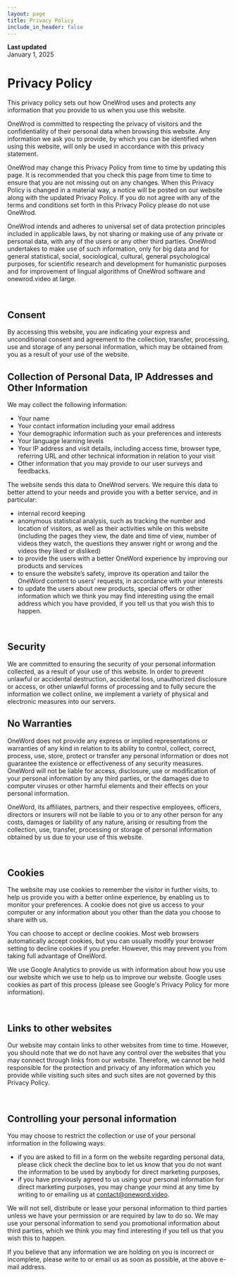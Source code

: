 ```yaml
---
layout: page
title: Privacy Policy
include_in_header: false
---
```


**Last updated**  
January 1, 2025

# Privacy Policy
This privacy policy sets out how OneWrod uses and protects any information that you provide to us when you use this website.

OneWrod is committed to respecting the privacy of visitors and the confidentiality of their personal data when browsing this website. Any information we ask you to provide, by which you can be identified when using this website, will only be used in accordance with this privacy statement.

OneWrod may change this Privacy Policy from time to time by updating this page. It is recommended that you check this page from time to time to ensure that you are not missing out on any changes. When this Privacy Policy is changed in a material way, a notice will be posted on our website along with the updated Privacy Policy. If you do not agree with any of the terms and conditions set forth in this Privacy Policy please do not use OneWrod.

OneWrod intends and adheres to universal set of data protection principles included in applicable laws, by not sharing or making use of any private or personal data, with any of the users or any other third parties. OneWrod undertakes to make use of such information, only for big data and for general statistical, social, sociological, cultural, general psychological purposes, for scientific research and development for humanistic purposes and for improvement of lingual algorithms of OneWrod software and onewrod.video at large.

<br>

## Consent
By accessing this website, you are indicating your express and unconditional consent and agreement to the collection, transfer, processing, use and storage of any personal information, which may be obtained from you as a result of your use of the website.

## Collection of Personal Data, IP Addresses and Other Information
We may collect the following information:

- Your name
- Your contact information including your email address
- Your demographic information such as your preferences and interests
- Your language learning levels
- Your IP address and visit details, including access time, browser type, referring URL and other technical information in relation to your visit
- Other information that you may provide to our user surveys and feedbacks.

The website sends this data to OneWrod servers. We require this data to better attend to your needs and provide you with a better service, and in particular:

- internal record keeping
- anonymous statistical analysis, such as tracking the number and location of visitors, as well as their activities while on this website (including the pages they view, the date and time of view, number of videos they watch, the questions they answer right or wrong and the videos they liked or disliked)
- to provide the users with a better OneWord experience by improving our products and services
- to ensure the website’s safety, improve its operation and tailor the OneWord content to users’ requests, in accordance with your interests
- to update the users about new products, special offers or other information which we think you may find interesting using the email address which you have provided, if you tell us that you wish this to happen.

<br>

## Security
We are committed to ensuring the security of your personal information collected, as a result of your use of this website. In order to prevent unlawful or accidental destruction, accidental loss, unauthorized disclosure or access, or other unlawful forms of processing and to fully secure the information we collect online, we implement a variety of physical and electronic measures into our servers.

## No Warranties
OneWord does not provide any express or implied representations or warranties of any kind in relation to its ability to control, collect, correct, process, use, store, protect or transfer any personal information or does not guarantee the existence or effectiveness of any security measures. OneWord will not be liable for access, disclosure, use or modification of your personal information by any third parties, or the damages due to computer viruses or other harmful elements and their effects on your personal information.

OneWord, its affiliates, partners, and their respective employees, officers, directors or insurers will not be liable to you or to any other person for any costs, damages or liability of any nature, arising or resulting from the collection, use, transfer, processing or storage of personal information obtained by us due to your use of this website.

<br>

## Cookies
The website may use cookies to remember the visitor in further visits, to help us provide you with a better online experience, by enabling us to monitor your preferences. A cookie does not give us access to your computer or any information about you other than the data you choose to share with us.

You can choose to accept or decline cookies. Most web browsers automatically accept cookies, but you can usually modify your browser setting to decline cookies if you prefer. However, this may prevent you from taking full advantage of OneWord.

We use Google Analytics to provide us with information about how you use our website which we use to help us to improve our website. Google uses cookies as part of this process (please see Google's Privacy Policy for more information).

<br>

## Links to other websites
Our website may contain links to other websites from time to time. However, you should note that we do not have any control over the websites that you may connect through links from our website. Therefore, we cannot be held responsible for the protection and privacy of any information which you provide while visiting such sites and such sites are not governed by this Privacy Policy.

<br>

## Controlling your personal information
You may choose to restrict the collection or use of your personal information in the following ways:

- if you are asked to fill in a form on the website regarding personal data, please click check the decline box to let us know that you do not want the information to be used by anybody for direct marketing purposes,
- if you have previously agreed to us using your personal information for direct marketing purposes, you may change your mind at any time by writing to or emailing us at contact@oneword.video.

We will not sell, distribute or lease your personal information to third parties unless we have your permission or are required by law to do so. We may use your personal information to send you promotional information about third parties, which we think you may find interesting if you tell us that you wish this to happen.

If you believe that any information we are holding on you is incorrect or incomplete, please write to or email us as soon as possible, at the above e-mail address.

